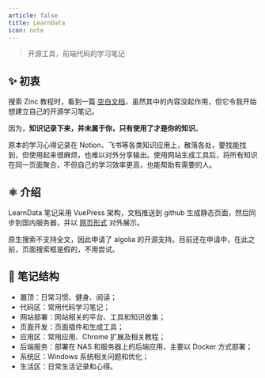 ```yaml
---
article: false
title: LearnData
icon: note
---
```


> 开源工具，前端代码的学习笔记

## ✨ 初衷

搜索 Zinc 教程时，看到一篇 [空白文档](https://www.kancloud.cn/idcpj/python/2627102)，虽然其中的内容没起作用，但它令我开始想建立自己的开源学习笔记。

因为，**知识记录下来，并未属于你，只有使用了才是你的知识**。

原本的学习心得记录在 Notion、飞书等各类知识应用上，散落各处，要找能找到，但使用起来很麻烦，也难以对外分享输出。使用网站生成工具后，将所有知识在同一页面聚合，不但自己的学习效率更高，也能帮助有需要的人。

## ⚛️ 介绍

LearnData 笔记采用 VuePress 架构，文档推送到 github 生成静态页面，然后同步到国内服务器，并以 [网页形式](https://newzone.top/) 对外展示。

原生搜索不支持全文，因此申请了 algolia 的开源支持。目前还在申请中，在此之前，页面搜索框是假的，不用尝试。

## 🧱 笔记结构

- 置顶：日常习惯、健身、阅读；
- 代码区：常用代码学习笔记；
- 网站部署：网站相关的平台、工具和知识收集；
- 页面开发：页面插件和生成工具；
- 应用区：常用应用、Chrome 扩展及相关教程；
- 后端服务：部署在 NAS 和服务器上的后端应用，主要以 Docker 方式部署；
- 系统区：Windows 系统相关问题和优化；
- 生活区：日常生活记录和心得。
